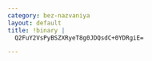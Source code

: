 ```yaml
--- 
category: bez-nazvaniya
layout: default
title: !binary |
  Q2FuY2VsPyBSZXRyeT8g0JDQsdC+0YDRgiE=

---
```



